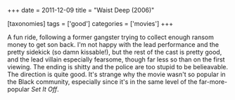 +++
date = 2011-12-09
title = "Waist Deep (2006)"

[taxonomies]
tags = ['good']
categories = ['movies']
+++

A fun ride, following a former gangster trying to collect enough ransom
money to get son back. I'm not happy with the lead performance and the
pretty sidekick (so damn kissable!), but the rest of the cast is pretty
good, and the lead villain especially fearsome, though far less so than
on the first viewing. The ending is shitty and the police are too stupid
to be belieavable. The direction is quite good. It's strange why the
movie wasn't so popular in the Black community, especially since it's
in the same level of the far-more-popular *Set It Off*.
